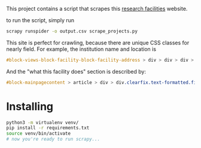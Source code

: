 This project contains a script that scrapes this [research facilities](https://navigator.innovation.ca/en/search) website.

to run the script, simply run

```bash
scrapy runspider -o output.csv scrape_projects.py
```

This site is perfect for crawling, because there are unique CSS classes for nearly field. For example, the institution name and location is

```css
#block-views-block-facility-block-facility-address > div > div > div > div > div > span
```

And the "what this facility does" section is described by:

```css
#block-mainpagecontent > article > div > div.clearfix.text-formatted.field.field--name-field-what-the-lab-facility-does.field--type-text-long.field--label-above > div.field__item
```

# Installing

```bash
python3 -m virtualenv venv/
pip install -r requirements.txt
source venv/bin/activate
# now you're ready to run scrapy...
```